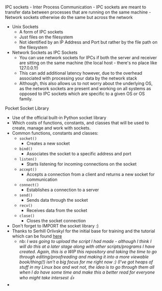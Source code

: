 IPC sockets
	- Inter Process Communication
	- IPC sockets are meant to transfer data between processes that are running on the same machine
	- Network sockets otherwise do the same but across the network
- Unix Sockets 
	- A form of IPC sockets
	- Just files on the filesystem
	- Not identified by an IP Address and Port but rather by the file path on the filesystem
- Network Sockets as IPC Sockets
	- You can use network sockets for IPCs if both the server and receiver are sitting on the same machine (the local host - there's no place like 127.0.0.1!)
	- This can add additional latency however, due to the overhead associated with processing your data by the network stack 
	- Although, this also allows us to not worry about the underlying OS, as the network sockets are present and working on all systems as opposed to IPC sockets which are specific to a given OS or OS family. 

Pocket Socket Library
- Use of the official built-in Python socket library
- Which costs of functions, constants, and classes that will be used to create, manage and work with sockets. 
- Common functions, constants and classes:
	- `socket()`
		- Creates a new socket
	- `bind()`
		- Associates the socket to a specific address and port
	- `listen()`
		- Starts listening for incoming connections on the socket
	- `accept()`
		- Accepts a connection from a client and returns a new socket for communication 
	- `connect()`
		- Establishes a connection to a server
	- `send()`
		- Sends data through the socket
	- `recv()`
		- Receives data from the socket
	- `close()`
		- Closes the socket connection
- Don't forget to IMPORT the socket library :) 
- Thanks to Serhill Orlivskyl for the initial base for training and the tutorial which can be found [here](https://www.datacamp.com/tutorial/a-complete-guide-to-socket-programming-in-python)
	- nb: *I was going to upload the script I had made - although I think I will do this at a later stage along with other scripts/programs I have created. Again, this is a WIP this repository and taking the time to go through editing/proofreading and making it into a more viewable book/thing(!) isn't a big focus for me right now :) (I've got heaps of stuff in my Linux box and wot not, the idea is to go through them all when I do have some time and make this a better read for everyone who might take intersest :thumbsup:*
- 
